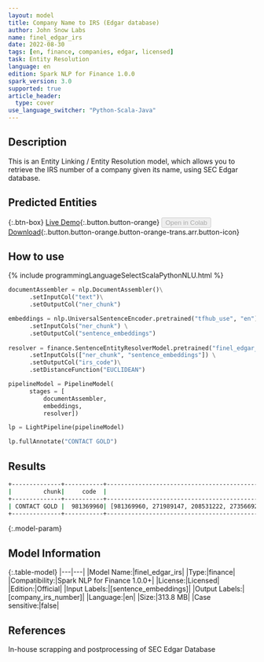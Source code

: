 ```yaml
---
layout: model
title: Company Name to IRS (Edgar database)
author: John Snow Labs
name: finel_edgar_irs
date: 2022-08-30
tags: [en, finance, companies, edgar, licensed]
task: Entity Resolution
language: en
edition: Spark NLP for Finance 1.0.0
spark_version: 3.0
supported: true
article_header:
  type: cover
use_language_switcher: "Python-Scala-Java"
---
```


## Description

This is an Entity Linking / Entity Resolution model, which allows you to retrieve the IRS number of a company given its name, using SEC Edgar database.

## Predicted Entities



{:.btn-box}
[Live Demo](https://demo.johnsnowlabs.com/finance/ER_EDGAR_CRUNCHBASE/){:.button.button-orange}
<button class="button button-orange" disabled>Open in Colab</button>
[Download](https://s3.amazonaws.com/auxdata.johnsnowlabs.com/finance/models/finel_edgar_irs_en_1.0.0_3.2_1661866402930.zip){:.button.button-orange.button-orange-trans.arr.button-icon}

## How to use



<div class="tabs-box" markdown="1">
{% include programmingLanguageSelectScalaPythonNLU.html %}

```python
documentAssembler = nlp.DocumentAssembler()\
      .setInputCol("text")\
      .setOutputCol("ner_chunk")

embeddings = nlp.UniversalSentenceEncoder.pretrained("tfhub_use", "en") \
      .setInputCols("ner_chunk") \
      .setOutputCol("sentence_embeddings")
    
resolver = finance.SentenceEntityResolverModel.pretrained("finel_edgar_irs", "en", "finance/models")\
      .setInputCols(["ner_chunk", "sentence_embeddings"]) \
      .setOutputCol("irs_code")\
      .setDistanceFunction("EUCLIDEAN")

pipelineModel = PipelineModel(
      stages = [
          documentAssembler,
          embeddings,
          resolver])

lp = LightPipeline(pipelineModel)

lp.fullAnnotate("CONTACT GOLD")
```

</div>

## Results

```bash
+--------------+-----------+---------------------------------------------------------+--------------------------------------------------------+-------------------------------------------+
|         chunk|     code  |                                                all_codes|                                            resolutions |                              all_distances|
+--------------+-----------+---------------------------------------------------------+--------------------------------------------------------+-------------------------------------------+
| CONTACT GOLD |  981369960| [981369960, 271989147, 208531222, 273566922, 270348508] |[981369960, 271989147, 208531222, 273566922, 270348508] |  [0.1733, 0.3700, 0.3867, 0.4103, 0.4121] |
+--------------+-----------+---------------------------------------------------------+--------------------------------------------------------+-------------------------------------------+
```

{:.model-param}
## Model Information

{:.table-model}
|---|---|
|Model Name:|finel_edgar_irs|
|Type:|finance|
|Compatibility:|Spark NLP for Finance 1.0.0+|
|License:|Licensed|
|Edition:|Official|
|Input Labels:|[sentence_embeddings]|
|Output Labels:|[company_irs_number]|
|Language:|en|
|Size:|313.8 MB|
|Case sensitive:|false|

## References

In-house scrapping and postprocessing of SEC Edgar Database